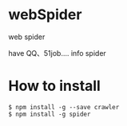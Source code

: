 # webSpider

web spider

have QQ、51job.... info spider  
# How to install


    $ npm install -g --save crawler
    $ npm install -g spider
    
    
